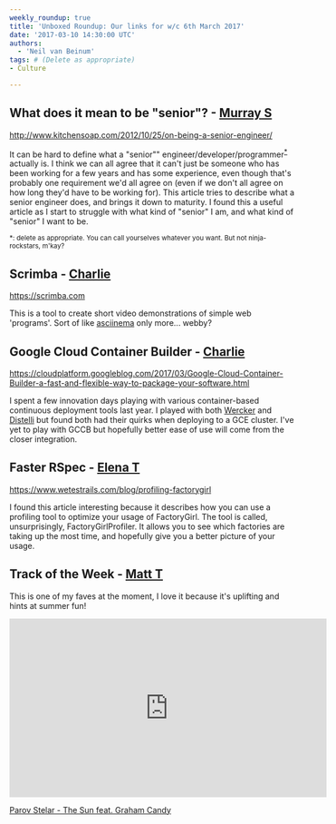 ```yaml
---
weekly_roundup: true
title: 'Unboxed Roundup: Our links for w/c 6th March 2017'
date: '2017-03-10 14:30:00 UTC'
authors:
  - 'Neil van Beinum'
tags: # (Delete as appropriate)
- Culture

---
```


## What does it mean to be "senior"? - [Murray S](/people#murray-steele)

http://www.kitchensoap.com/2012/10/25/on-being-a-senior-engineer/

It can be hard to define what a "senior"" engineer/developer/programmer<sup>[*](#fn-1)</sup>
actually is.  I think we can all agree that it can't just be someone who has 
been working for a few years and has some experience, even though that's 
probably one requirement we'd all agree on (even if we don't all agree on how
long they'd have to be working for).  This article tries to describe what a 
senior engineer does, and brings it down to maturity.  I found this a useful
article as I start to struggle with what kind of "senior" I am, and what kind 
of "senior" I want to be.

<small><a name="fn-1">*</a>: delete as appropriate. You can call yourselves whatever you want.  But not ninja-rockstars, m'kay?</small>

## Scrimba - [Charlie](/people#charlie-egan)

https://scrimba.com

This is a tool to create short video demonstrations of simple web 'programs'. Sort of like [asciinema](https://asciinema.org) only more... webby?

## Google Cloud Container Builder - [Charlie](/people#charlie-egan)

https://cloudplatform.googleblog.com/2017/03/Google-Cloud-Container-Builder-a-fast-and-flexible-way-to-package-your-software.html

I spent a few innovation days playing with various container-based continuous
deployment tools last year. I played with both [Wercker](http://www.wercker.com)
and [Distelli](https://www.distelli.com) but found both had their quirks when deploying
to a GCE cluster. I've yet to play with GCCB but hopefully better ease of use will
come from the closer integration.

## Faster RSpec - [Elena T](/people#elena-tanasoiu)

https://www.wetestrails.com/blog/profiling-factorygirl

I found this article interesting because it describes how you can use a profiling tool to optimize your usage of FactoryGirl. The tool is called, unsurprisingly, FactoryGirlProfiler. It allows you to see which factories are taking up the most time, and hopefully give you a better picture of your usage.

## Track of the Week - [Matt T](/people#matt-turrell)

This is one of my faves at the moment, I love it because it's uplifting and hints at summer fun!
<iframe width="560" height="315" src="https://www.youtube.com/embed/YP_fUo9a_mg" frameborder="0" allowfullscreen></iframe>

[Parov Stelar - The Sun feat. Graham Candy](https://www.youtube.com/watch?v=YP_fUo9a_mg)


